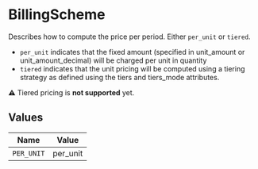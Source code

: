 # BillingScheme

Describes how to compute the price per period. Either `per_unit` or `tiered`.
- `per_unit` indicates that the fixed amount (specified in unit_amount or unit_amount_decimal) will be charged per unit in quantity
- `tiered` indicates that the unit pricing will be computed using a tiering strategy as defined using the tiers and tiers_mode attributes.

⚠️ Tiered pricing is **not supported** yet.



## Values

| Name       | Value      |
| ---------- | ---------- |
| `PER_UNIT` | per_unit   |